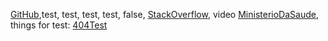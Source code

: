 [GitHub](https://github.com/BrunoRRamos),test, test, test, test, false, [StackOverflow](https://stackoverflow.com/questions/46946380/fetch-api-request-timeout), video [MinisterioDaSaude](https://www.gov.br/saude/pt-br), things for test: [404Test](https://httpstat.us/404)